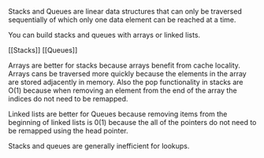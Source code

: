 Stacks and Queues are linear data structures that can only be traversed sequentially of which only one data element can be reached at a time.


You can build stacks and queues with arrays or linked lists.

[[Stacks]]
[[Queues]]

Arrays are better for stacks because arrays benefit from cache locality. Arrays cans be traversed more quickly because the elements in the array are stored adjacently in memory. Also the pop functionality in stacks are O(1) because when removing an element from the end of the array the indices do not need to be remapped.

Linked lists are better for Queues because removing items from the beginning of linked lists is 0(1) because the all of the pointers do not need to be remapped using the head pointer. 


Stacks and queues are generally inefficient for lookups.